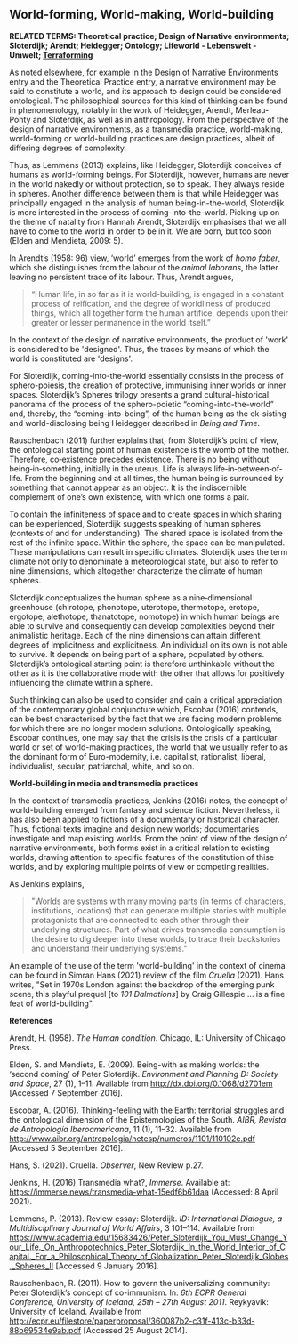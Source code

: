 ## World-forming, World-making, World-building

**RELATED TERMS: Theoretical practice; Design of Narrative environments; Sloterdijk; Arendt; Heidegger; Ontology; Lifeworld - Lebenswelt - Umwelt; [Terraforming](https://github.com/narrative-environments/CourseCompendium/blob/main/Terraforming.md)**

As noted elsewhere, for example in the Design of Narrative Environments entry and the Theoretical Practice entry, a narrative environment may be said to constitute a world, and its approach to design could be considered ontological. The philosophical sources for this kind of thinking can be found in phenomenology, notably in the work of Heidegger, Arendt, Merleau-Ponty and Sloterdijk, as well as in anthropology. From the perspective of the design of narrative environments, as a transmedia practice, world-making, world-forming or world-building practices are design practices, albeit of differing degrees of complexity.

Thus, as Lemmens (2013) explains, like Heidegger, Sloterdijk conceives of humans as world-forming beings. For Sloterdijk, however, humans are never in the world nakedly or without protection, so to speak. They always reside in spheres. Another difference between them is that while Heidegger was principally engaged in the analysis of human being-in-the-world, Sloterdijk is more interested in the process of coming-into-the-world. Picking up on the theme of natality from Hannah Arendt, Sloterdijk emphasises that we all have to come to the world in order to be in it. We are born, but too soon (Elden and Mendieta, 2009: 5).

In Arendt’s (1958: 96) view, ‘world’ emerges from the work of _homo faber_, which she distinguishes from the labour of the _animal laborans_, the latter leaving no persistent trace of its labour. Thus, Arendt argues,

>“Human life, in so far as it is world-building, is engaged in a constant process of reification, and the degree of worldliness of produced things, which all    together form the human artifice, depends upon their greater or lesser permanence in the world itself.”

In the context of the design of narrative environments, the product of 'work' is considered to be 'designed'. Thus, the traces by means of which the world is constituted are 'designs'.

For Sloterdijk, coming-into-the-world essentially consists in the process of sphero-poiesis, the creation of protective, immunising inner worlds or inner spaces. Sloterdijk’s Spheres trilogy presents a grand cultural-historical panorama of the process of the sphero-poietic “coming-into-the-world” and, thereby, the “coming-into-being”, of the human being as the ek-sisting and world-disclosing being Heidegger described in _Being and Time_.

Rauschenbach (2011) further explains that, from Sloterdijk’s point of view, the ontological starting point of human existence is the womb of the mother. Therefore, co‐existence precedes existence. There is no being without being‐in‐something, initially in the uterus. Life is always life‐in‐between‐of‐life. From the beginning and at all times, the human being is surrounded by something that cannot appear as an object. It is the indiscernible complement of one’s own existence, with which one forms a pair.

To contain the infiniteness of space and to create spaces in which sharing can be experienced, Sloterdijk suggests speaking of human spheres (contexts of and for understanding). The shared space is isolated from the rest of the infinite space. Within the sphere, the space can be manipulated. These manipulations can result in specific climates. Sloterdijk uses the term climate not only to denominate a meteorological state, but also to refer to nine dimensions, which altogether characterize the climate of human spheres.

Sloterdijk conceptualizes the human sphere as a nine‐dimensional greenhouse (chirotope, phonotope, uterotope, thermotope, erotope, ergotope, alethotope, thanatotope, nomotope) in which human beings are able to survive and consequently can develop complexities beyond their animalistic heritage. Each of the nine dimensions can attain different degrees of implicitness and explicitness. An individual on its own is not able to survive. It depends on being part of a sphere, populated by others. Sloterdijk’s ontological starting point is therefore unthinkable without the other as it is the collaborative mode with the other that allows for positively influencing the climate within a sphere.

Such thinking can also be used to consider and gain a critical appreciation of the contemporary global conjuncture which, Escobar (2016) contends, can be best characterised by the fact that we are facing modern problems for which there are no longer modern solutions. Ontologically speaking, Escobar continues, one may say that the crisis is the crisis of a particular world or set of world-making practices, the world that we usually refer to as the dominant form of Euro-modernity, i.e. capitalist, rationalist, liberal, individualist, secular, patriarchal, white, and so on.

**World-building in media and transmedia practices**

In the context of transmedia practices, Jenkins (2016) notes, the concept of world-building emerged from fantasy and science fiction. Nevertheless, it has also been applied to fictions of a documentary or historical character. Thus, fictional texts imagine and design new worlds; documentaries investigate and map existing worlds. From the point of view of the design of narrative environments, both forms exist in a critical relation to existing worlds, drawing attention to specific features of the constitution of thise worlds, and by exploring multiple points of view or competing realities.

As Jenkins explains, 

>"Worlds are systems with many moving parts (in terms of characters, institutions, locations) that can generate multiple stories with multiple protagonists that are connected to each other through their underlying structures. Part of what drives transmedia consumption is the desire to dig deeper into these worlds, to trace their backstories and understand their underlying systems." 

An example of the use of the term 'world-building' in the context of cinema can be found in Simran Hans (2021) review of the film _Cruella_ (2021). Hans writes, "Set in 1970s London against the backdrop of the emerging punk scene, this playful prequel [to _101 Dalmations_] by Craig Gillespie ... is a fine feat of world-building".

**References**

Arendt, H. (1958). _The Human condition_. Chicago, IL: University of Chicago Press.

Elden, S. and Mendieta, E. (2009). Being-with as making worlds: the ‘second coming’ of Peter Sloterdijk. _Environment and Planning D: Society and Space_, 27 (1), 1–11\. Available from http://dx.doi.org/0.1068/d2701em [Accessed 7 September 2016].

Escobar, A. (2016). Thinking-feeling with the Earth: territorial struggles and the ontological dimension of the Epistemologies of the South. _AIBR, Revista de Antropología Iberoamericana_, 11 (1), 11–32\. Available from http://www.aibr.org/antropologia/netesp/numeros/1101/110102e.pdf [Accessed 5 September 2016].

Hans, S. (2021). Cruella. _Observer_, New Review p.27.

Jenkins, H. (2016) Transmedia what?, _Immerse_. Available at: https://immerse.news/transmedia-what-15edf6b61daa (Accessed: 8 April 2021).

Lemmens, P. (2013). Review essay: Sloterdijk. _ID: International Dialogue, a Multidisciplinary Journal of World Affairs_, 3 101–114\. Available from https://www.academia.edu/15683426/Peter_Sloterdijk_You_Must_Change_Your_Life._On_Anthropotechnics_Peter_Sloterdijk_In_the_World_Interior_of_Capital._For_a_Philosophical_Theory_of_Globalization_Peter_Sloterdijk_Globes._Spheres_II [Accessed 9 January 2016].

Rauschenbach, R. (2011). How to govern the universalizing community: Peter Sloterdijk’s concept of co-immunism. In: _6th ECPR General Conference, University of Iceland, 25th – 27th August 2011_. Reykyavik: University of Iceland. Available from http://ecpr.eu/filestore/paperproposal/360087b2-c31f-413c-b33d-88b69534e9ab.pdf [Accessed 25 August 2014].
